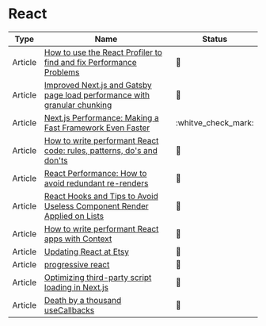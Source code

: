 # React

| Type    | Name                                                                                                                                                                  | Status              |
| ------- | --------------------------------------------------------------------------------------------------------------------------------------------------------------------- | ------------------- |
| Article | [How to use the React Profiler to find and fix Performance Problems](https://www.youtube.com/watch?v=00RoZflFE34&ab_channel=BenAwad)                                  | :bookmark_tabs:     |
| Article | [Improved Next.js and Gatsby page load performance with granular chunking](https://web.dev/granular-chunking-nextjs)                                                  | :bookmark_tabs:     |
| Article | [Next.js Performance: Making a Fast Framework Even Faster](https://calibreapp.com/blog/nextjs-performance)                                                            | :whitve_check_mark: |
| Article | [How to write performant React code: rules, patterns, do's and don'ts](https://dev.to/adevnadia/how-to-write-performant-react-code-rules-patterns-dos-and-donts-40gk) | :bookmark_tabs:     |
| Article | [React Performance: How to avoid redundant re-renders](https://itnext.io/react-performance-how-to-avoid-redundant-re-renders-6a33618d92a3)                            | :bookmark_tabs:     |
| Article | [React Hooks and Tips to Avoid Useless Component Render Applied on Lists](https://blog.theodo.com/2022/01/react-list-hooks-avoid-render)                              | :bookmark_tabs:     |
| Article | [How to write performant React apps with Context](https://dev.to/adevnadia/how-to-write-performant-react-apps-with-context-24cp)                                      | :bookmark_tabs:     |
| Article | [Updating React at Etsy](https://github.com/mq2thez/blog/blob/main/upgrade-react-etsy/preact-vs-react.md)                                                             | :bookmark_tabs:     |
| Article | [progressive react](https://houssein.me/progressive-react)                                                                                                            | :bookmark_tabs:     |
| Article | [Optimizing third-party script loading in Next.js](https://web.dev/script-component)                                                                                  | :bookmark_tabs:     |
| Article | [Death by a thousand useCallbacks](https://royi-codes.vercel.app/thousand-usecallbacks)                                                                               | :bookmark_tabs:     |
